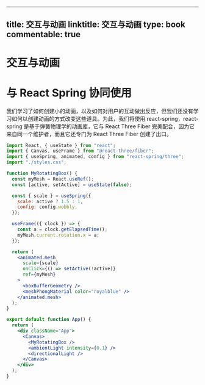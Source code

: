
---
title: 交互与动画
linktitle: 交互与动画
type: book
commentable: true
---

# 交互与动画

# 与 React Spring 协同使用

我们学习了如何创建小的动画，以及如何对用户的互动做出反应，但我们还没有学习如何以创建动画的方式改变这些道具。为此，我们将使用 react-spring，react-spring 是基于弹簧物理学的动画库，它与 React Three Fiber 完美配合，因为它来自同一个维护者，而且它还专门为 React Three Fiber 创建了出口。

```jsx
import React, { useState } from "react";
import { Canvas, useFrame } from "@react-three/fiber";
import { useSpring, animated, config } from "react-spring/three";
import "./styles.css";

function MyRotatingBox() {
  const myMesh = React.useRef();
  const [active, setActive] = useState(false);

  const { scale } = useSpring({
    scale: active ? 1.5 : 1,
    config: config.wobbly,
  });

  useFrame(({ clock }) => {
    const a = clock.getElapsedTime();
    myMesh.current.rotation.x = a;
  });

  return (
    <animated.mesh
      scale={scale}
      onClick={() => setActive(!active)}
      ref={myMesh}
    >
      <boxBufferGeometry />
      <meshPhongMaterial color="royalblue" />
    </animated.mesh>
  );
}

export default function App() {
  return (
    <div className="App">
      <Canvas>
        <MyRotatingBox />
        <ambientLight intensity={0.1} />
        <directionalLight />
      </Canvas>
    </div>
  );
}
```

    